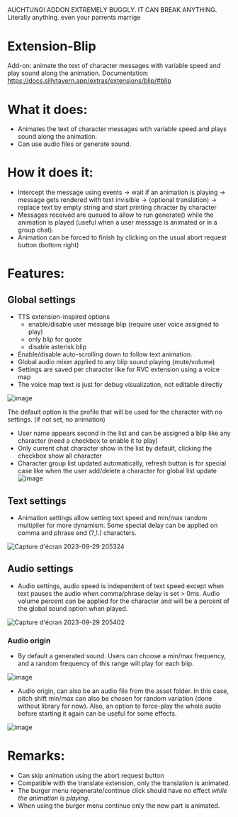 ##
AUCHTUNG! ADDON EXTREMELY BUGGLY. IT CAN BREAK ANYTHING. Literally anything. even your parrents marrige

# Extension-Blip
Add-on: animate the text of character messages with variable speed and play sound along the animation.
Documentation: https://docs.sillytavern.app/extras/extensions/blip/#blip

# What it does:
- Animates the text of character messages with variable speed and plays sound along the animation.
- Can use audio files or generate sound.

# How it does it:
- Intercept the message using events -> wait if an animation is playing -> message gets rendered with text invisible -> (optional translation) -> replace text by empty string and start printing chracter by character
- Messages received are queued to allow to run generate() while the animation is played (useful when a user message is animated or in a group chat).
- Animation can be forced to finish by clicking on the usual abort request button (bottom right)

# Features:
## Global settings
- TTS extension-inspired options
  - enable/disable user message blip (require user voice assigned to play)
  - only blip for quote
  - disable asterisk blip
 - Enable/disable auto-scrolling down to follow text animation.
 - Global audio mixer applied to any blip sound playing (mute/volume) 
 - Settings are saved per character like for RVC extension using a voice map
  - The voice map text is just for debug visualization, not editable directly
  
![image](https://github.com/SillyTavern/SillyTavern/assets/48798118/0a322de3-a0cb-462a-9381-a7852b5e5189)

The default option is the profile that will be used for the character with no settings. (if not set, no animation)
- User name appears second in the list and can be assigned a blip like any character (need a checkbox to enable it to play)
- Only current chat character show in the list by default, clicking the checkbox show all character
- Character group list updated automatically, refresh button is for special case like when the user add/delete a character for global list update
![image](https://github.com/SillyTavern/SillyTavern/assets/48798118/2d5f59ec-e727-4692-a0a0-435b3a4d9d5a)


## Text settings
- Animation settings allow setting text speed and min/max random multiplier for more dynamism. Some special delay can be applied on comma and phrase end (?,!.) characters.

![Capture d'écran 2023-09-29 205324](https://github.com/SillyTavern/SillyTavern/assets/48798118/55bce69a-3b14-4891-b500-fe2b46aa68d2)

## Audio settings
- Audio settings, audio speed is independent of text speed except when text pauses the audio when comma/phrase delay is set > 0ms. Audio volume percent can be applied for the character and will be a percent of the global sound option when played.

![Capture d'écran 2023-09-29 205402](https://github.com/SillyTavern/SillyTavern/assets/48798118/67c94a92-dd94-4607-82f2-e61f18ffba93)


### Audio origin
- By default a generated sound. Users can choose a min/max frequency, and a random frequency of this range will play for each blip.

![image](https://github.com/SillyTavern/SillyTavern/assets/48798118/49edea0d-3de3-4ea6-928c-4b472458fe0c)

- Audio origin, can also be an audio file from the asset folder. In this case, pitch shift min/max can also be chosen for random variation (done without library for now). Also, an option to force-play the whole audio before starting it again can be useful for some effects.

![image](https://github.com/SillyTavern/SillyTavern/assets/48798118/d9105573-ce4e-4021-875d-398ec8bcc022)

# Remarks:
- Can skip animation using the abort request button
- Compatible with the translate extension, only the translation is animated.
- The burger menu regenerate/continue click should have no effect *while the animation is playing*.
- When using the burger menu continue only the new part is animated.
